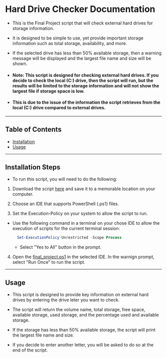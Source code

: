 # Hard Drive Checker Documentation

- This is the Final Project script that will check external hard drives for storage information. 

- It is designed to be simple to use, yet provide important storage information such as total storage, availability, and more. 

- If the selected drive has less than 50% available storage, then a warning message will be displayed and the largest file name and size will be shown. 

- #### Note: This script is designed for checking external hard drives. If you decide to check the local (C:) drive, then the script will run, but the results will be limited to the storage information and will not show the largest file if storage space is low. 

- #### This is due to the issue of the information the script retrieves from the local (C:) drive compared to external drives.

---

## Table of Contents

- [Installation](#instlalation)
- [Usage](#usage)

---

## Installation Steps

- To run this script, you will need to do the following:

1. Download the script [here](./final_project.ps1) and save it to a memorable location on your computer.

2. Choose an IDE that supports PowerShell (.ps1) files.

3. Set the Execution-Policy on your system to allow the script to run.

  - Use the following command in a terminal on your chose IDE to allow the execution of scripts for the current terminal session:

    ```powershell
      Set-ExecutionPolicy Unrestricted -Scope Process
      ```

    - Select "Yes to All" button in the prompt.

4. Open the [final_project.ps1](./final_project.ps1) in the selected IDE. In the warnign prompt, select "Run Once" to run the script.

---

## Usage

- This script is designed to provide key information on external hard drives by entering the drive leter you want to check.

- The script will return the volume name, total storage, free space, available storage, used storage, and the percentage used and available storage.

- If the storage has less than 50% available storage, the script will print the largest file name and size.

- If you decide to enter another letter, you will be asked to do so at the end of the script.


